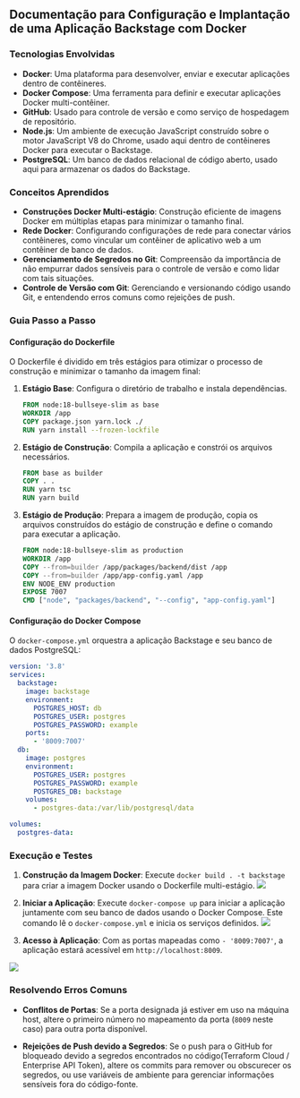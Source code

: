 ## Documentação para Configuração e Implantação de uma Aplicação Backstage com Docker

### Tecnologias Envolvidas
- **Docker**: Uma plataforma para desenvolver, enviar e executar aplicações dentro de contêineres.
- **Docker Compose**: Uma ferramenta para definir e executar aplicações Docker multi-contêiner.
- **GitHub**: Usado para controle de versão e como serviço de hospedagem de repositório.
- **Node.js**: Um ambiente de execução JavaScript construído sobre o motor JavaScript V8 do Chrome, usado aqui dentro de contêineres Docker para executar o Backstage.
- **PostgreSQL**: Um banco de dados relacional de código aberto, usado aqui para armazenar os dados do Backstage.

### Conceitos Aprendidos
- **Construções Docker Multi-estágio**: Construção eficiente de imagens Docker em múltiplas etapas para minimizar o tamanho final.
- **Rede Docker**: Configurando configurações de rede para conectar vários contêineres, como vincular um contêiner de aplicativo web a um contêiner de banco de dados.
- **Gerenciamento de Segredos no Git**: Compreensão da importância de não empurrar dados sensíveis para o controle de versão e como lidar com tais situações.
- **Controle de Versão com Git**: Gerenciando e versionando código usando Git, e entendendo erros comuns como rejeições de push.

### Guia Passo a Passo

#### Configuração do Dockerfile
O Dockerfile é dividido em três estágios para otimizar o processo de construção e minimizar o tamanho da imagem final:

1. **Estágio Base**: Configura o diretório de trabalho e instala dependências.
   ```Dockerfile
   FROM node:18-bullseye-slim as base
   WORKDIR /app
   COPY package.json yarn.lock ./
   RUN yarn install --frozen-lockfile
   ```

2. **Estágio de Construção**: Compila a aplicação e constrói os arquivos necessários.
   ```Dockerfile
   FROM base as builder
   COPY . .
   RUN yarn tsc
   RUN yarn build
   ```

3. **Estágio de Produção**: Prepara a imagem de produção, copia os arquivos construídos do estágio de construção e define o comando para executar a aplicação.
   ```Dockerfile
   FROM node:18-bullseye-slim as production
   WORKDIR /app
   COPY --from=builder /app/packages/backend/dist /app
   COPY --from=builder /app/app-config.yaml /app
   ENV NODE_ENV production
   EXPOSE 7007
   CMD ["node", "packages/backend", "--config", "app-config.yaml"]
   ```

#### Configuração do Docker Compose
O `docker-compose.yml` orquestra a aplicação Backstage e seu banco de dados PostgreSQL:

```yaml
version: '3.8'
services:
  backstage:
    image: backstage
    environment:
      POSTGRES_HOST: db
      POSTGRES_USER: postgres
      POSTGRES_PASSWORD: example
    ports:
      - '8009:7007'
  db:
    image: postgres
    environment:
      POSTGRES_USER: postgres
      POSTGRES_PASSWORD: example
      POSTGRES_DB: backstage
    volumes:
      - postgres-data:/var/lib/postgresql/data

volumes:
  postgres-data:
```

### Execução e Testes
1. **Construção da Imagem Docker**: Execute `docker build . -t backstage` para criar a imagem Docker usando o Dockerfile multi-estágio.
![](https://imgur.com/Bc6tysN.png)
   
2. **Iniciar a Aplicação**: Execute `docker-compose up` para iniciar a aplicação juntamente com seu banco de dados usando o Docker Compose. Este comando lê o `docker-compose.yml` e inicia os serviços definidos.
![](https://imgur.com/KkadsBm.png)
   
3. **Acesso à Aplicação**: Com as portas mapeadas como `- '8009:7007'`, a aplicação estará acessível em `http://localhost:8009`.

![](https://imgur.com/Hkyvsq9.png)

### Resolvendo Erros Comuns
- **Conflitos de Portas**: Se a porta designada já estiver em uso na máquina host, altere o primeiro número no mapeamento da porta (`8009` neste caso) para outra porta disponível.

- **Rejeições de Push devido a Segredos**: Se o push para o GitHub for bloqueado devido a segredos encontrados no código(Terraform Cloud / Enterprise API Token), altere os commits para remover ou obscurecer os segredos, ou use variáveis de ambiente para gerenciar informações sensíveis fora do código-fonte.


